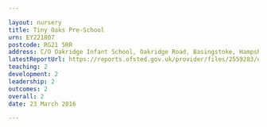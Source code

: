 ```yaml
---

layout: nursery
title: Tiny Oaks Pre-School
urn: EY221807
postcode: RG21 5RR
address: C/O Oakridge Infant School, Oakridge Road, Basingstoke, Hampshire, RG21 5RR
latestReportUrl: https://reports.ofsted.gov.uk/provider/files/2559283/urn/EY221807.pdf
teaching: 2
development: 2
leadership: 2
outcomes: 2
overall: 2
date: 23 March 2016

---
```

